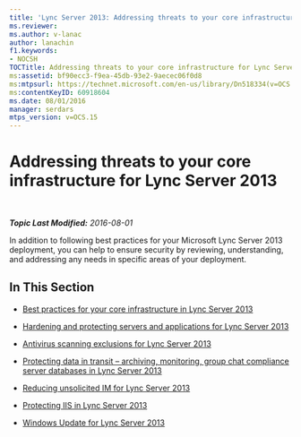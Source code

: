 ```yaml
---
title: 'Lync Server 2013: Addressing threats to your core infrastructure'
ms.reviewer: 
ms.author: v-lanac
author: lanachin
f1.keywords:
- NOCSH
TOCTitle: Addressing threats to your core infrastructure for Lync Server 2013
ms:assetid: bf90ecc3-f9ea-45db-93e2-9aecec06f0d8
ms:mtpsurl: https://technet.microsoft.com/en-us/library/Dn518334(v=OCS.15)
ms:contentKeyID: 60918604
ms.date: 08/01/2016
manager: serdars
mtps_version: v=OCS.15
---
```


<div data-xmlns="http://www.w3.org/1999/xhtml">

<div class="topic" data-xmlns="http://www.w3.org/1999/xhtml" data-msxsl="urn:schemas-microsoft-com:xslt" data-cs="https://msdn.microsoft.com/">

<div data-asp="https://msdn2.microsoft.com/asp">

# Addressing threats to your core infrastructure for Lync Server 2013

</div>

<div id="mainSection">

<div id="mainBody">

<span> </span>

_**Topic Last Modified:** 2016-08-01_

In addition to following best practices for your Microsoft Lync Server 2013 deployment, you can help to ensure security by reviewing, understanding, and addressing any needs in specific areas of your deployment.

<div>

## In This Section

  - [Best practices for your core infrastructure in Lync Server 2013](lync-server-2013-best-practices-for-your-core-infrastructure.md)

  - [Hardening and protecting servers and applications for Lync Server 2013](lync-server-2013-hardening-and-protecting-servers-and-applications.md)

  - [Antivirus scanning exclusions for Lync Server 2013](lync-server-2013-antivirus-scanning-exclusions.md)

  - [Protecting data in transit – archiving, monitoring, group chat compliance server databases in Lync Server 2013](lync-server-2013-protecting-data-in-transit-–-archiving-monitoring-group-chat-compliance-server-databases.md)

  - [Reducing unsolicited IM for Lync Server 2013](lync-server-2013-reducing-unsolicited-im.md)

  - [Protecting IIS in Lync Server 2013](lync-server-2013-protecting-iis.md)

  - [Windows Update for Lync Server 2013](lync-server-2013-windows-update-for-lync-server.md)

</div>

</div>

<span> </span>

</div>

</div>

</div>

